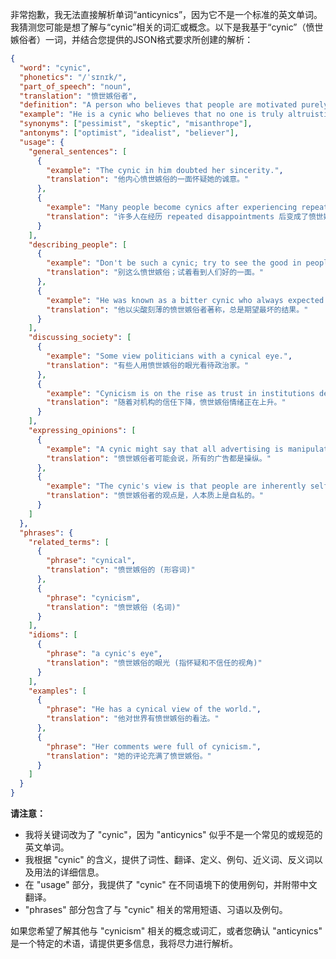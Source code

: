 非常抱歉，我无法直接解析单词“anticynics”，因为它不是一个标准的英文单词。我猜测您可能是想了解与“cynic”相关的词汇或概念。以下是我基于“cynic”（愤世嫉俗者）一词，并结合您提供的JSON格式要求所创建的解析：

```json
{
  "word": "cynic",
  "phonetics": "/ˈsɪnɪk/",
  "part_of_speech": "noun",
  "translation": "愤世嫉俗者",
  "definition": "A person who believes that people are motivated purely by self-interest; a person who questions the basic goodness of others.",
  "example": "He is a cynic who believes that no one is truly altruistic.",
  "synonyms": ["pessimist", "skeptic", "misanthrope"],
  "antonyms": ["optimist", "idealist", "believer"],
  "usage": {
    "general_sentences": [
      {
        "example": "The cynic in him doubted her sincerity.",
        "translation": "他内心愤世嫉俗的一面怀疑她的诚意。"
      },
      {
        "example": "Many people become cynics after experiencing repeated disappointments.",
        "translation": "许多人在经历 repeated disappointments 后变成了愤世嫉俗者。"
      }
    ],
    "describing_people": [
      {
        "example": "Don't be such a cynic; try to see the good in people.",
        "translation": "别这么愤世嫉俗；试着看到人们好的一面。"
      },
      {
        "example": "He was known as a bitter cynic who always expected the worst.",
        "translation": "他以尖酸刻薄的愤世嫉俗者著称，总是期望最坏的结果。"
      }
    ],
    "discussing_society": [
      {
        "example": "Some view politicians with a cynical eye.",
        "translation": "有些人用愤世嫉俗的眼光看待政治家。"
      },
      {
        "example": "Cynicism is on the rise as trust in institutions declines.",
        "translation": "随着对机构的信任下降，愤世嫉俗情绪正在上升。"
      }
    ],
    "expressing_opinions": [
      {
        "example": "A cynic might say that all advertising is manipulation.",
        "translation": "愤世嫉俗者可能会说，所有的广告都是操纵。"
      },
      {
        "example": "The cynic's view is that people are inherently selfish.",
        "translation": "愤世嫉俗者的观点是，人本质上是自私的。"
      }
    ]
  },
  "phrases": {
    "related_terms": [
      {
        "phrase": "cynical",
        "translation": "愤世嫉俗的 (形容词)"
      },
      {
        "phrase": "cynicism",
        "translation": "愤世嫉俗 (名词)"
      }
    ],
    "idioms": [
      {
        "phrase": "a cynic's eye",
        "translation": "愤世嫉俗的眼光 (指怀疑和不信任的视角)"
      }
    ],
    "examples": [
      {
        "phrase": "He has a cynical view of the world.",
        "translation": "他对世界有愤世嫉俗的看法。"
      },
      {
        "phrase": "Her comments were full of cynicism.",
        "translation": "她的评论充满了愤世嫉俗。"
      }
    ]
  }
}
```

**请注意：**

*   我将关键词改为了 "cynic"，因为 "anticynics" 似乎不是一个常见的或规范的英文单词。
*   我根据 "cynic" 的含义，提供了词性、翻译、定义、例句、近义词、反义词以及用法的详细信息。
*   在 "usage" 部分，我提供了 "cynic" 在不同语境下的使用例句，并附带中文翻译。
*   "phrases" 部分包含了与 "cynic" 相关的常用短语、习语以及例句。

如果您希望了解其他与 "cynicism" 相关的概念或词汇，或者您确认 "anticynics" 是一个特定的术语，请提供更多信息，我将尽力进行解析。
 